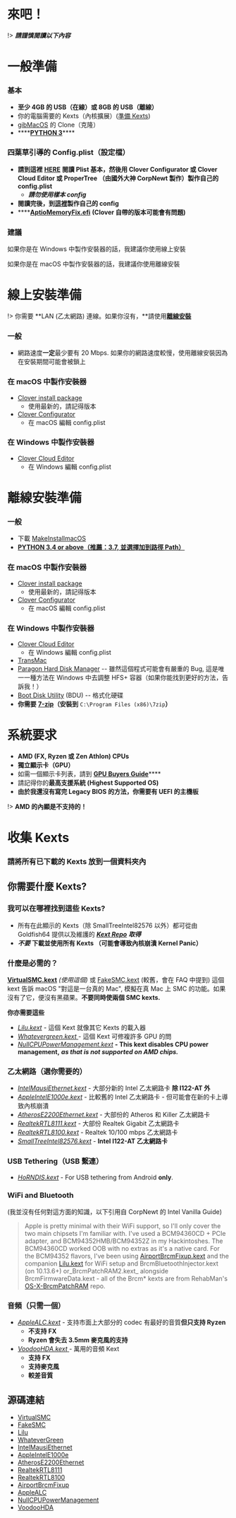 # 來吧！

!> _**請謹慎閱讀以下內容**_

# 一般準備

### 基本

* **至少 4GB 的 USB（在線）或 8GB 的 USB（離線）**
* 你的電腦需要的 Kexts（內核擴展）\([準備 Kexts](gathering-kexts.md)\)
* [gibMacOS](https://github.com/corpnewt/gibMacOS) 的 Clone（克隆）
* \*\*\*\*[**PYTHON 3**](https://www.python.org/downloads/)\*\*\*\*

### **四葉草引導的 Config.plist（設定檔）**

* **請到這裡** [**HERE**](https://hackintosh.gitbook.io/-r-hackintosh-vanilla-desktop-guide/config.plist-basics) **閱讀 Plist 基本，然後用 Clover Configurator 或 Clover Cloud Editor 或 ProperTree （由國外大神 CorpNewt 製作）製作自己的 config.plist**
  * _**請勿使用樣本 config**_
* **閱讀完後，到**[**這裡**](../amd-clover-config.plist/)**製作自己的 config**
* \*\*\*\*[**AptioMemoryFix.efi**](https://cdn.discordapp.com/attachments/251043252046659586/609234258732515329/AptioFix-R27-RELEASE.zip) **\(Clover 自帶的版本可能會有問題\)**

### 建議

如果你是在 Windows 中製作安裝器的話，我建議你使用線上安裝

如果你是在 macOS 中製作安裝器的話，我建議你使用離線安裝

# 線上安裝準備

!> 你需要 **LAN \(乙太網路\) 連線。如果你沒有，**請使用[**離線安裝**](offline-installer-prerequisites.md)

### 一般

* 網路速度**一定**最少要有 20 Mbps. 如果你的網路速度較慢，使用離線安裝因為在安裝期間可能會被鎖上

### 在 macOS 中製作安裝器

* [Clover install package](https://cloverdb.com)
  * 使用最新的，請記得版本
* [Clover Configurator](https://mackie100projects.altervista.org/download-clover-configurator/)
  * 在 macOS 編輯 config.plist

### 在 Windows 中製作安裝器

* [Clover Cloud Editor](http://cloudclovereditor.altervista.org/cce/index.php)
  * 在 Windows 編輯 config.plist

# 離線安裝準備

### 一般

* 下載 [MakeInstallmacOS](https://github.com/doesprintfwork/MakeInstallmacOS)
* [**PYTHON 3.4 or above（推薦：3.7, 並選擇加到路徑 Path）**](https://www.python.org/downloads/)

### 在 macOS 中製作安裝器

* [Clover install package](https://cloverdb.com)
  * 使用最新的，請記得版本
* [Clover Configurator](https://mackie100projects.altervista.org/download-clover-configurator/)
  * 在 macOS 編輯 config.plist

### 在 Windows 中製作安裝器

* [Clover Cloud Editor](http://cloudclovereditor.altervista.org/cce/index.php)
  * 在 Windows 編輯 config.plist
* [TransMac](https://www.acutesystems.com/scrtm.htm)
* [Paragon Hard Disk Manager](https://www.paragon-software.com/free/pm-express/#) -- 雖然這個程式可能會有嚴重的 Bug, 這是唯一一種方法在 Windows  中去調整 HFS+ 容器（如果你能找到更好的方法，告訴我！）
* [Boot Disk Utility](http://cvad-mac.narod.ru/index/bootdiskutility_exe/0-5) \(BDU\) -- 格式化硬碟
* **你需要** [**7-zip**](https://www.7-zip.org/)**（安裝到** `C:\Program Files (x86)\7zip`**）**

# 系統要求

* **AMD \(FX, Ryzen 或 Zen Athlon\) CPUs**
* **獨立顯示卡（GPU）**
* 如需一個顯示卡列表，請到 [**GPU Buyers Guide**](https://khronokernel-3.gitbook.io/catalina-gpu-buyers-guide/)\*\*\*\*
* 請記得你的**最高支援系統 \(Highest Supported OS\)**
* **由於我還沒有寫完 Legacy BIOS 的方法，你需要有 UEFI 的主機板**

!> **AMD 的內顯是不支持的！**

# 收集 Kexts

### 請將所有已下載的 Kexts 放到一個資料夾內

## 你需要什麼 Kexts?

### 我可以在哪裡找到這些 Kexts?

* 所有在此顯示的 Kexts（除 SmallTreeIntel82576 以外）都可從由 Goldfish64 提供以及維護的 [_**Kext Repo**_](https://kext.goldfish64.com) _**取得**_
* _**不要**_ **下載並使用所有 Kexts （可能會導致內核崩潰 Kernel Panic）**

### **什麼是必需的？**

[**VirtualSMC.kext**](https://onedrive.live.com/?authkey=%21APjCyRpzoAKp4xs&id=FE4038DA929BFB23%21455091&cid=FE4038DA929BFB23) _\(使用這個\)_ 或 [FakeSMC.kext](https://onedrive.live.com/?authkey=%21APjCyRpzoAKp4xs&id=FE4038DA929BFB23%21455161&cid=FE4038DA929BFB23) \(較舊，會在 FAQ 中提到\) 這個 kext 告訴 macOS "對這是一台真的 Mac", 模擬在真 Mac 上 SMC 的功能。如果沒有了它，便沒有黑蘋果。**不要同時使兩個 SMC kexts.**

**你亦需要這些**

* [_Lilu.kext_](https://onedrive.live.com/?authkey=%21APjCyRpzoAKp4xs&id=FE4038DA929BFB23%21455053&cid=FE4038DA929BFB23) _-_ 這個 Kext 就像其它 Kexts 的載入器
* [_Whatevergreen.kext_ ](https://onedrive.live.com/?authkey=%21APjCyRpzoAKp4xs&id=FE4038DA929BFB23%21455095&cid=FE4038DA929BFB23)_-_ 這個 Kext 可修複許多 GPU 的問
* [_NullCPUPowerManagement.kext_](https://onedrive.live.com/?authkey=%21APjCyRpzoAKp4xs&id=FE4038DA929BFB23%21455158&cid=FE4038DA929BFB23) **- This kext disables CPU power management,** _**as that is not supported on AMD chips.**_

### 乙太網路（選你需要的）

* [_IntelMausiEthernet.kext_](https://onedrive.live.com/?authkey=%21APjCyRpzoAKp4xs&id=FE4038DA929BFB23%21455134&cid=FE4038DA929BFB23) - 大部分新的 Intel 乙太網路卡 **除 I122-AT 外**
* [_AppleIntelE1000e.kext_](https://onedrive.live.com/?authkey=%21APjCyRpzoAKp4xs&id=FE4038DA929BFB23%21455998&cid=FE4038DA929BFB23) - 比較舊的 Intel 乙太網路卡 - 但可能會在新的卡上導致內核崩潰
* [_AtherosE2200Ethernet.kext_](https://onedrive.live.com/?authkey=%21APjCyRpzoAKp4xs&id=FE4038DA929BFB23%21455105&cid=FE4038DA929BFB23) - 大部份的 Atheros 和 Killer 乙太網路卡
* [_RealtekRTL8111.kext_](https://onedrive.live.com/?authkey=%21APjCyRpzoAKp4xs&id=FE4038DA929BFB23%21455143&cid=FE4038DA929BFB23) - 大部份 Realtek Gigabit 乙太網路卡
* [_RealtekRTL8100.kext_](https://onedrive.live.com/?authkey=%21APjCyRpzoAKp4xs&id=FE4038DA929BFB23%21455140&cid=FE4038DA929BFB23) - Realtek 10/100 mbps 乙太網路卡
* [_SmallTreeIntel82576.kext_](https://drive.google.com/file/d/0B5Txx3pb7pgcOG5lSEF2VzFySWM/view) - **Intel I122-AT 乙太網路卡**

### USB Tethering（USB 繫連）

* [_HoRNDIS.kext_](https://github.com/midi1996/JBOG/blob/master/Extra/HoRNDIS.kext.zip?raw=true) - For USB tethering from Android **only**.

### WiFi and Bluetooth 

\(我並沒有任何對這方面的知識，以下引用自 CorpNewt 的 Intel Vanilla Guide\) 

> Apple is pretty minimal with their WiFi support, so I'll only cover the two main chipsets I'm familiar with. I've used a BCM94360CD + PCIe adapter, and BCM94352HMB/BCM94352Z in my Hackintoshes. The BCM94360CD worked OOB with no extras as it's a native card. For the BCM94352 flavors, I've been using [AirportBrcmFixup.kext](https://onedrive.live.com/?authkey=%21APjCyRpzoAKp4xs&id=FE4038DA929BFB23%21455063&cid=FE4038DA929BFB23) and the companion [Lilu.kext](https://onedrive.live.com/?authkey=%21APjCyRpzoAKp4xs&id=FE4038DA929BFB23%21455053&cid=FE4038DA929BFB23) for WiFi setup and BrcmBluetoothInjector.kext \(on 10.13.6+\) or_BrcmPatchRAM2.kext_ alongside BrcmFirmwareData.kext - all of the Brcm\* kexts are from RehabMan's [OS-X-BrcmPatchRAM](https://github.com/RehabMan/OS-X-BrcmPatchRAM) repo.

### 音頻（只需一個）

* [_AppleALC.kext_](https://onedrive.live.com/?authkey=%21APjCyRpzoAKp4xs&id=FE4038DA929BFB23%21455056&cid=FE4038DA929BFB23) _-_ 支持市面上大部分的 codec 有最好的音質**但只支持 Ryzen**
  * **不支持 FX**
  * **Ryzen 會失去 3.5mm 麥克風的支持**
* [_VoodooHDA.kext_ ](https://sourceforge.net/projects/voodoohda/)_-_ 萬用的音頻 Kext
  * **支持 FX**
  * **支持麥克風**
  * **較差音質**

## 源碼連結

* [VirtualSMC](https://github.com/acidanthera/VirtualSMC)
* [FakeSMC](https://github.com/RehabMan/OS-X-FakeSMC-kozlek)
* [Lilu](https://github.com/acidanthera/Lilu)
* [WhateverGreen](https://github.com/acidanthera/WhateverGreen)
* [IntelMausiEthernet](https://github.com/Mieze/IntelMausiEthernet)
* [AppleIntelE1000e](https://github.com/chris1111/AppleIntelE1000e)
* [AtherosE2200Ethernet](https://github.com/Mieze/AtherosE2200Ethernet)
* [RealtekRTL8111](https://github.com/Mieze/RTL8111_driver_for_OS_X)
* [RealtekRTL8100](https://github.com/Mieze/RealtekRTL8100)
* [AirportBrcmFixup](https://github.com/acidanthera/AirportBrcmFixup)
* [AppleALC](https://github.com/acidanthera/AppleALC)
* [NullCPUPowerManagement](https://github.com/corpnewt/NullCPUPowerManagement)
* [VoodooHDA](https://sourceforge.net/p/voodoohda/code/HEAD/tree/)
